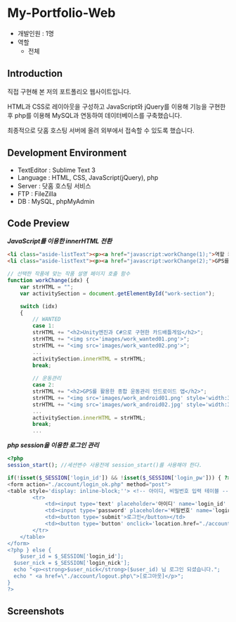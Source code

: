 # My-Portfolio-Web
- 개발인원 : 1명
- 역할
  - 전체
  
## Introduction
직접 구현해 본 저의 포트폴리오 웹사이트입니다.

HTML과 CSS로 레이아웃을 구성하고 JavaScript와 jQuery를 이용해 기능을 구현한 후 php를 이용해 MySQL과 연동하여 데이터베이스를 구축했습니다. 

최종적으로 닷홈 호스팅 서버에 올려 외부에서 접속할 수 있도록 했습니다.

## Development Environment
- TextEditor : Sublime Text 3
- Language : HTML, CSS, JavaScript(jQuery), php
- Server : 닷홈 호스팅 서비스
- FTP : FileZilla
- DB : MySQL, phpMyAdmin 

## Code Preview
***JavaScript를 이용한 innerHTML 전환***
```html
<li class="aside-listText"><p><a href="javascript:workChange(1);">역할 카드게임 'WANTED'</a></p></li>
<li class="aside-listText"><p><a href="javascript:workChange(2);">GPS를 활용한 운동관리 어플리케이션</a></p></li>
```
```javascript
// 선택한 작품에 맞는 작품 설명 페이지 호출 함수
function workChange(idx) {
    var strHTML = "";
    var activitySection = document.getElementById("work-section");

    switch (idx) 
    {
    	// WANTED
		case 1:
		strHTML += "<h2>Unity엔진과 C#으로 구현한 카드배틀게임</h2>";
		strHTML += "<img src='images/work_wanted01.png'>";
		strHTML += "<img src='images/work_wanted02.png'>";
		...
		activitySection.innerHTML = strHTML;
		break;
		
		// 운동관리
		case 2:
		strHTML += "<h2>GPS를 활용한 종합 운동관리 안드로이드 앱</h2>";
		strHTML += "<img src='images/work_android01.png' style='width:360px;height:640px;'>&nbsp";
		strHTML += "<img src='images/work_android02.jpg' style='width:360px;height:640px;'><br>";
		...
		activitySection.innerHTML = strHTML;
		break;
		...
 ```
 
***php session을 이용한 로그인 관리***
```php
<?php
session_start(); //세션변수 사용전에 session_start()를 사용해야 한다.

if(!isset($_SESSION['login_id']) && !isset($_SESSION['login_pw'])) { ?>
<form action="./account/login_ok.php" method="post">				
<table style='display: inline-block;''> <!-- 아이디, 비밀번호 입력 테이블 -->
		<tr>
			<td><input type='text' placeholder='아이디' name='login_id' maxlength='20' style='width: 98%' required></td>
			<td><input type='password' placeholder='비밀번호' name='login_pw' maxlength='20' style='width: 98%' required></td>
			<td><button type='submit'>로그인</button></td>
			<td><button type='button' onclick='location.href="./account/join.php"'>회원가입</button></td>
		</tr>
	</table>
</form>
<?php } else {
	$user_id = $_SESSION['login_id'];
  $user_nick = $_SESSION['login_nick'];
  echo "<p><strong>$user_nick</strong>($user_id) 님 로그인 되셨습니다.";
  echo " <a href=\"./account/logout.php\">[로그아웃]</p>";
}
?>
```

## Screenshots
